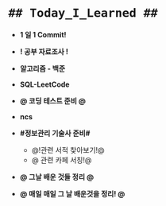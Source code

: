 # `## Today_I_Learned ##`

- **1 일 1 Commit!**
- **! 공부 자료조사 !**
- **알고리즘 - 백준**
- **SQL-LeetCode**
- **@ 코딩 테스트 준비 @**
- **ncs**
- **#정보관리 기술사 준비#**
  - @!관련 서적 찾아보기!@
  - @ 관련 카페 서칭!@
- **@ 그날 배운 것들 정리 @**

- **@ 매일 매일 그 날 배운것을 정리! @**
